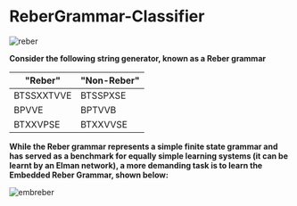# ReberGrammar-Classifier



![reber](https://user-images.githubusercontent.com/54360488/134491675-a7531052-e79f-408d-b996-5a246e7c66ef.gif)

**Consider the following string generator, known as a Reber grammar**



| "Reber"  | "Non-Reber" |
| ------------- | ------------- |
|BTSSXXTVVE	 | BTSSPXSE  |
|BPVVE | BPTVVB  |
|BTXXVPSE | BTXXVVSE |


**While the Reber grammar represents a simple finite state grammar and has served as a benchmark for equally simple learning systems (it can be learnt by an Elman network), a more demanding task is to learn the Embedded Reber Grammar, shown below:**

![embreber](https://user-images.githubusercontent.com/54360488/134492276-6d1e7f5a-88b7-44c8-b5cf-a34050030373.gif)
